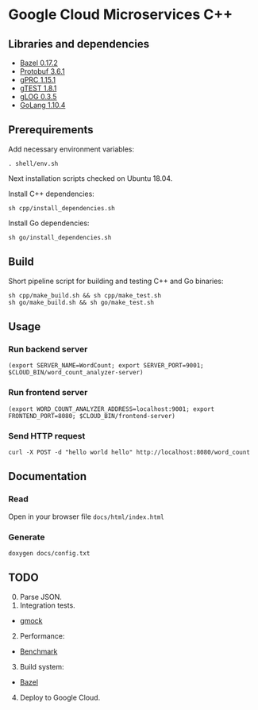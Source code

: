 # Google Cloud Microservices C++

## Libraries and dependencies
* [Bazel 0.17.2](https://github.com/bazelbuild/bazel/releases/tag/0.17.2)
* [Protobuf 3.6.1](https://github.com/protocolbuffers/protobuf/releases/tag/v3.6.1)
* [gPRC 1.15.1](https://github.com/grpc/grpc/releases/tag/v1.15.1)
* [gTEST 1.8.1](https://github.com/google/googletest/releases/tag/release-1.8.1)
* [gLOG 0.3.5](https://github.com/google/glog/releases/tag/v0.3.5)
* [GoLang 1.10.4](https://github.com/golang/go/releases/tag/go1.10.4)

## Prerequirements

Add necessary environment variables:
```
. shell/env.sh
```

Next installation scripts checked on Ubuntu 18.04.

Install C++ dependencies:
```
sh cpp/install_dependencies.sh
```

Install Go dependencies:
```
sh go/install_dependencies.sh
```

## Build

Short pipeline script for building and testing C++ and Go binaries:
```
sh cpp/make_build.sh && sh cpp/make_test.sh
sh go/make_build.sh && sh go/make_test.sh
```

## Usage

### Run backend server
```
(export SERVER_NAME=WordCount; export SERVER_PORT=9001; $CLOUD_BIN/word_count_analyzer-server)
```

### Run frontend server
```
(export WORD_COUNT_ANALYZER_ADDRESS=localhost:9001; export FRONTEND_PORT=8080; $CLOUD_BIN/frontend-server)
```

### Send HTTP request
```
curl -X POST -d "hello world hello" http://localhost:8080/word_count
```

## Documentation

### Read

Open in your browser file `docs/html/index.html`

### Generate
```
doxygen docs/config.txt
```

## TODO
0. Parse JSON.
1. Integration tests.
 - [gmock](https://github.com/google/googlemock/tree/master/googlemock)
2. Performance:
 - [Benchmark](https://github.com/google/benchmark)
3. Build system:
 - [Bazel](https://github.com/bazelbuild/bazel)
4. Deploy to Google Cloud.
